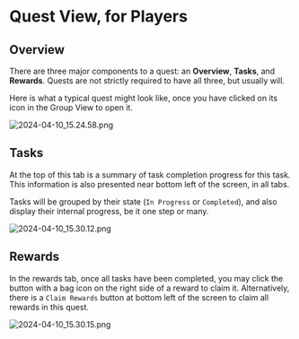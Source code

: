 # Quest View, for Players

## Overview

There are three major components to a quest: an **Overview**, **Tasks**, and **Rewards**.
Quests are not strictly required to have all three, but usually will.

Here is what a typical quest might look like, once you have clicked on its icon in the Group View to open it.

![2024-04-10_15.24.58.png](2024-04-10_15.24.58.png)

## Tasks
At the top of this tab is a summary of task completion progress for this task. This information is also presented near bottom left of the screen, in all tabs.

Tasks will be grouped by their state (`In Progress` or `Completed`), and also display their internal progress, be it one step or many.

![2024-04-10_15.30.12.png](2024-04-10_15.30.12.png)

## Rewards

In the rewards tab, once all tasks have been completed, you may click the button with a bag icon on the right side of a reward to claim it.
Alternatively, there is a `Claim Rewards` button at bottom left of the screen to claim all rewards in this quest.

![2024-04-10_15.30.15.png](2024-04-10_15.30.15.png)
